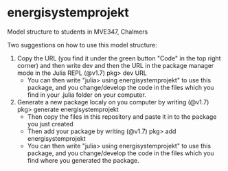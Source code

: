 # energisystemprojekt
 Model structure to students in MVE347, Chalmers
 
 
Two suggestions on how to use this model structure:

1. Copy the URL (you find it under the green button "Code" in the top right corner) and then write dev and then the URL in the package manager mode in the Julia REPL (@v1.7) pkg> dev URL
   - You can then write "julia> using energisystemprojekt" to use this package, and you change/develop the code in the files which you find in your .julia folder on your computer.  
2. Generate a new package localy on you computer by writing (@v1.7) pkg> generate energisystemprojekt
   - Then copy the files in this repository and paste it in to the package you just created
   - Then add your package by writing (@v1.7) pkg> add energisystemprojekt
   - You can then write "julia> using energisystemprojekt" to use this package, and you change/develop the code in the files which you find where you generated the package.  
